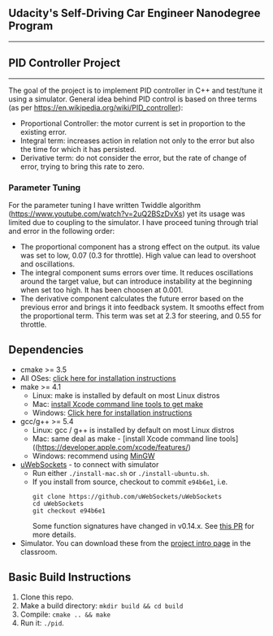 ## Udacity's Self-Driving Car Engineer Nanodegree Program
---
## PID Controller Project
---

The goal of the project is to implement PID controller in C++ and test/tune it using a simulator. General idea behind PID control is based on three terms (as per https://en.wikipedia.org/wiki/PID_controller):
* Proportional Controller: the motor current is set in proportion to the existing error.
* Integral term: increases action in relation not only to the error but also the time for which it has persisted.
* Derivative term: do not consider the error, but the rate of change of error, trying to bring this rate to zero. 

### Parameter Tuning
For the parameter tuning I have written Twiddle algorithm (https://www.youtube.com/watch?v=2uQ2BSzDvXs) yet its usage was limited due to coupling to the simulator. I have proceed tuning through trial and error in the following order:
* The proportional component has a strong effect on the output. its value was set to low, 0.07 (0.3 for throttle). High value can lead to overshoot and oscillations.
* The integral component sums errors over time. It reduces oscillations around the target value, but can introduce instability at the beginning when set too high. It has been choosen at 0.001.
* The derivative component calculates the future error based on the previous error and brings it into feedback system. It smooths effect from the proportional term. This term was set at 2.3 for steering, and 0.55 for throttle.


## Dependencies

* cmake >= 3.5
 * All OSes: [click here for installation instructions](https://cmake.org/install/)
* make >= 4.1
  * Linux: make is installed by default on most Linux distros
  * Mac: [install Xcode command line tools to get make](https://developer.apple.com/xcode/features/)
  * Windows: [Click here for installation instructions](http://gnuwin32.sourceforge.net/packages/make.htm)
* gcc/g++ >= 5.4
  * Linux: gcc / g++ is installed by default on most Linux distros
  * Mac: same deal as make - [install Xcode command line tools]((https://developer.apple.com/xcode/features/)
  * Windows: recommend using [MinGW](http://www.mingw.org/)
* [uWebSockets](https://github.com/uWebSockets/uWebSockets) - to connect with simulator
  * Run either `./install-mac.sh` or `./install-ubuntu.sh`.
  * If you install from source, checkout to commit `e94b6e1`, i.e.
    ```
    git clone https://github.com/uWebSockets/uWebSockets
    cd uWebSockets
    git checkout e94b6e1
    ```
    Some function signatures have changed in v0.14.x. See [this PR](https://github.com/udacity/CarND-MPC-Project/pull/3) for more details.
* Simulator. You can download these from the [project intro page](https://github.com/udacity/self-driving-car-sim/releases) in the classroom.

## Basic Build Instructions

1. Clone this repo.
2. Make a build directory: `mkdir build && cd build`
3. Compile: `cmake .. && make`
4. Run it: `./pid`.